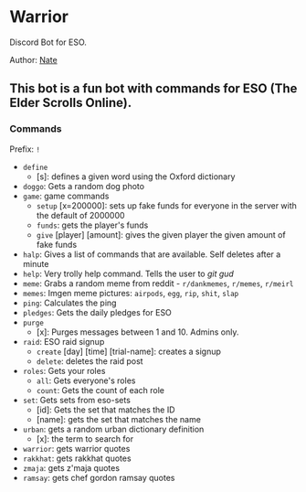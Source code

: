 # Warrior
Discord Bot for ESO.  

Author: [Nate](https://github.com/natetan)

## This bot is a fun bot with commands for ESO (The Elder Scrolls Online).
### Commands
Prefix: `!`
- `define` 
  - [s]: defines a given word using the Oxford dictionary
- `doggo`: Gets a random dog photo
- `game`: game commands
  - `setup` [x=200000]: sets up fake funds for everyone in the server with the default of 2000000
  - `funds`: gets the player's funds
  - `give` [player] [amount]: gives the given player the given amount of fake funds
- `halp`: Gives a list of commands that are available. Self deletes after a minute
- `help`: Very trolly help command. Tells the user to *git gud*
- `meme`: Grabs a random meme from reddit - `r/dankmemes`, `r/memes`, `r/meirl`
- `memes`: Imgen meme pictures: `airpods`, `egg`, `rip`, `shit`, `slap`
- `ping`: Calculates the ping
- `pledges`: Gets the daily pledges for ESO
- `purge` 
  - [x]: Purges messages between 1 and 10. Admins only.
- `raid`: ESO raid signup
  - `create` [day] [time] [trial-name]: creates a signup
  - `delete`: deletes the raid post
- `roles`: Gets your roles
  - `all`: Gets everyone's roles
  - `count`: Gets the count of each role
- `set`: Gets sets from eso-sets
  - [id]: Gets the set that matches the ID
  - [name]: gets the set that matches the name
- `urban`: gets a random urban dictionary definition
  - [x]: the term to search for
- `warrior`: gets warrior quotes
- `rakkhat`: gets rakkhat quotes
- `zmaja`: gets z'maja quotes
- `ramsay`: gets chef gordon ramsay quotes
